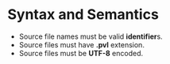 # Syntax and Semantics

- Source file names must be valid **identifier**s.
- Source files must have **.pvl** extension.
- Source files must be **UTF-8** encoded.
